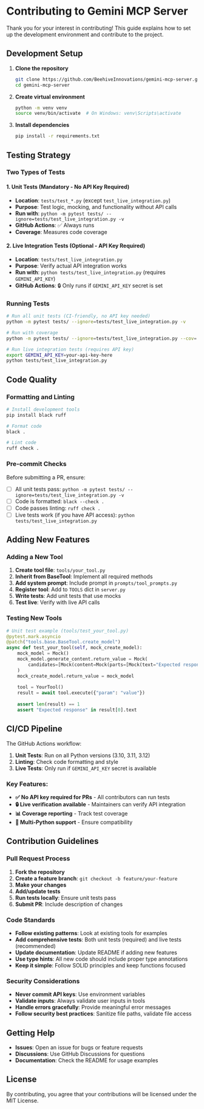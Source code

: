 # Contributing to Gemini MCP Server

Thank you for your interest in contributing! This guide explains how to set up the development environment and contribute to the project.

## Development Setup

1. **Clone the repository**
   ```bash
   git clone https://github.com/BeehiveInnovations/gemini-mcp-server.git
   cd gemini-mcp-server
   ```

2. **Create virtual environment**
   ```bash
   python -m venv venv
   source venv/bin/activate  # On Windows: venv\Scripts\activate
   ```

3. **Install dependencies**
   ```bash
   pip install -r requirements.txt
   ```

## Testing Strategy

### Two Types of Tests

#### 1. Unit Tests (Mandatory - No API Key Required)
- **Location**: `tests/test_*.py` (except `test_live_integration.py`)
- **Purpose**: Test logic, mocking, and functionality without API calls
- **Run with**: `python -m pytest tests/ --ignore=tests/test_live_integration.py -v`
- **GitHub Actions**: ✅ Always runs
- **Coverage**: Measures code coverage

#### 2. Live Integration Tests (Optional - API Key Required)
- **Location**: `tests/test_live_integration.py` 
- **Purpose**: Verify actual API integration works
- **Run with**: `python tests/test_live_integration.py` (requires `GEMINI_API_KEY`)
- **GitHub Actions**: 🔒 Only runs if `GEMINI_API_KEY` secret is set

### Running Tests

```bash
# Run all unit tests (CI-friendly, no API key needed)
python -m pytest tests/ --ignore=tests/test_live_integration.py -v

# Run with coverage
python -m pytest tests/ --ignore=tests/test_live_integration.py --cov=. --cov-report=html

# Run live integration tests (requires API key)
export GEMINI_API_KEY=your-api-key-here
python tests/test_live_integration.py
```

## Code Quality

### Formatting and Linting
```bash
# Install development tools
pip install black ruff

# Format code
black .

# Lint code
ruff check .
```

### Pre-commit Checks
Before submitting a PR, ensure:
- [ ] All unit tests pass: `python -m pytest tests/ --ignore=tests/test_live_integration.py -v`
- [ ] Code is formatted: `black --check .`
- [ ] Code passes linting: `ruff check .`
- [ ] Live tests work (if you have API access): `python tests/test_live_integration.py`

## Adding New Features

### Adding a New Tool

1. **Create tool file**: `tools/your_tool.py`
2. **Inherit from BaseTool**: Implement all required methods
3. **Add system prompt**: Include prompt in `prompts/tool_prompts.py`
4. **Register tool**: Add to `TOOLS` dict in `server.py`
5. **Write tests**: Add unit tests that use mocks
6. **Test live**: Verify with live API calls

### Testing New Tools

```python
# Unit test example (tools/test_your_tool.py)
@pytest.mark.asyncio
@patch("tools.base.BaseTool.create_model")
async def test_your_tool(self, mock_create_model):
    mock_model = Mock()
    mock_model.generate_content.return_value = Mock(
        candidates=[Mock(content=Mock(parts=[Mock(text="Expected response")]))]
    )
    mock_create_model.return_value = mock_model
    
    tool = YourTool()
    result = await tool.execute({"param": "value"})
    
    assert len(result) == 1
    assert "Expected response" in result[0].text
```

## CI/CD Pipeline

The GitHub Actions workflow:

1. **Unit Tests**: Run on all Python versions (3.10, 3.11, 3.12)
2. **Linting**: Check code formatting and style
3. **Live Tests**: Only run if `GEMINI_API_KEY` secret is available

### Key Features:
- **✅ No API key required for PRs** - All contributors can run tests
- **🔒 Live verification available** - Maintainers can verify API integration
- **📊 Coverage reporting** - Track test coverage
- **🐍 Multi-Python support** - Ensure compatibility

## Contribution Guidelines

### Pull Request Process

1. **Fork the repository**
2. **Create a feature branch**: `git checkout -b feature/your-feature`
3. **Make your changes**
4. **Add/update tests**
5. **Run tests locally**: Ensure unit tests pass
6. **Submit PR**: Include description of changes

### Code Standards

- **Follow existing patterns**: Look at existing tools for examples
- **Add comprehensive tests**: Both unit tests (required) and live tests (recommended)
- **Update documentation**: Update README if adding new features
- **Use type hints**: All new code should include proper type annotations
- **Keep it simple**: Follow SOLID principles and keep functions focused

### Security Considerations

- **Never commit API keys**: Use environment variables
- **Validate inputs**: Always validate user inputs in tools
- **Handle errors gracefully**: Provide meaningful error messages
- **Follow security best practices**: Sanitize file paths, validate file access

## Getting Help

- **Issues**: Open an issue for bugs or feature requests
- **Discussions**: Use GitHub Discussions for questions
- **Documentation**: Check the README for usage examples

## License

By contributing, you agree that your contributions will be licensed under the MIT License.